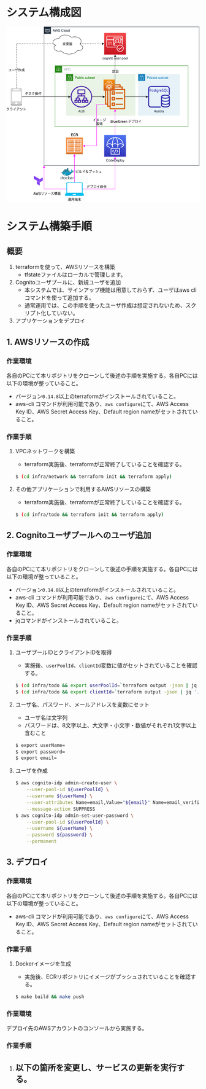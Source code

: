 # システム構成図
![システム構成図](./docs/system_structure.png)

# システム構築手順
## 概要
1. terraformを使って、AWSリソースを構築
   - tfstateファイルはローカルで管理します。
2. Cognitoユーザプールに、新規ユーザを追加
   - 本システムでは、サインアップ機能は用意しておらず、ユーザはaws cliコマンドを使って追加する。
   - 通常運用では、この手順を使ったユーザ作成は想定されないため、スクリプト化していない。
3. アプリケーションをデプロイ


## 1. AWSリソースの作成
### 作業環境
各自のPCにて本リポジトリをクローンして後述の手順を実施する。各自PCには以下の環境が整っていること。
- バージョン`0.14.8`以上のterraformがインストールされていること。
- aws-cli コマンドが利用可能であり、`aws configure`にて、AWS Access Key ID、AWS Secret Access Key、Default region nameがセットされていること。

### 作業手順
1. VPCネットワークを構築
   - terraform実施後、terraformが正常終了していることを確認する。

    ```sh
    $ (cd infra/network && terraform init && terraform apply)
    ```

2. その他アプリケーションで利用するAWSリソースの構築
   - terraform実施後、terraformが正常終了していることを確認する。

    ```sh
    $ (cd infra/todo && terraform init && terraform apply)
    ```

## 2. Cognitoユーザプールへのユーザ追加
### 作業環境
各自のPCにて本リポジトリをクローンして後述の手順を実施する。各自PCには以下の環境が整っていること。
- バージョン`0.14.8`以上のterraformがインストールされていること。
- aws-cli コマンドが利用可能であり、`aws configure`にて、AWS Access Key ID、AWS Secret Access Key、Default region nameがセットされていること。
- jqコマンドがインストールされていること。

### 作業手順
1. ユーザプールIDとクライアントIDを取得
   - 実施後、`userPoolId`、`clientId`変数に値がセットされていることを確認する。

    ```sh
    $ (cd infra/todo && export userPoolId=`terraform output -json | jq '.cognito_user_pool.value.user_pool_id' -r`)
    $ (cd infra/todo && export clientId=`terraform output -json | jq '.cognito_user_pool.value.user_pool_client_id' -r`)
    ```

2. ユーザ名、パスワード、メールアドレスを変数にセット
    - ユーザ名は文字列
    - パスワードは、8文字以上、大文字・小文字・数値がそれぞれ1文字以上含むこと

    ```sh
    $ export userName=
    $ export password=
    $ export email=
    ```

3. ユーザを作成

    ```sh
    $ aws cognito-idp admin-create-user \
        --user-pool-id ${userPoolId} \
        --username ${userName} \
        --user-attributes Name=email,Value="${email}" Name=email_verified,Value=true \
        --message-action SUPPRESS
    $ aws cognito-idp admin-set-user-password \
        --user-pool-id ${userPoolId} \
        --username ${userName} \
        --password ${password} \
        --permanent
    ```

## 3. デプロイ
### 作業環境
各自のPCにて本リポジトリをクローンして後述の手順を実施する。各自PCには以下の環境が整っていること。
- aws-cli コマンドが利用可能であり、`aws configure`にて、AWS Access Key ID、AWS Secret Access Key、Default region nameがセットされていること。

### 作業手順
1. Dockerイメージを生成
    - 実施後、ECRリポジトリにイメージがプッシュされていることを確認する。

    ```sh
    $ make build && make push
    ```

### 作業環境
デプロイ先のAWSアカウントのコンソールから実施する。

### 作業手順
1. 以下の箇所を変更し、サービスの更新を実行する。
    -

